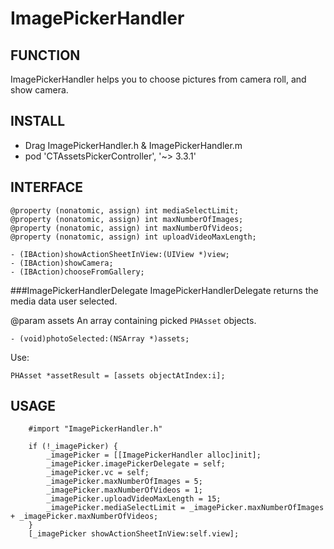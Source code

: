 
# ImagePickerHandler
## FUNCTION
ImagePickerHandler helps you to choose pictures from camera roll, and show camera.


## INSTALL
- Drag ImagePickerHandler.h & ImagePickerHandler.m
- pod 'CTAssetsPickerController', '~> 3.3.1'

## INTERFACE

```
@property (nonatomic, assign) int mediaSelectLimit;
@property (nonatomic, assign) int maxNumberOfImages;
@property (nonatomic, assign) int maxNumberOfVideos;
@property (nonatomic, assign) int uploadVideoMaxLength;

- (IBAction)showActionSheetInView:(UIView *)view;
- (IBAction)showCamera;
- (IBAction)chooseFromGallery;
```

###ImagePickerHandlerDelegate 
ImagePickerHandlerDelegate returns the media data user selected.

@param assets An array containing picked `PHAsset` objects.
 
```
- (void)photoSelected:(NSArray *)assets;
```

Use:

```
PHAsset *assetResult = [assets objectAtIndex:i];
```


## USAGE
```
    #import "ImagePickerHandler.h"
    
    if (!_imagePicker) {
        _imagePicker = [[ImagePickerHandler alloc]init];
        _imagePicker.imagePickerDelegate = self;
        _imagePicker.vc = self;
        _imagePicker.maxNumberOfImages = 5;
        _imagePicker.maxNumberOfVideos = 1;
        _imagePicker.uploadVideoMaxLength = 15;
        _imagePicker.mediaSelectLimit = _imagePicker.maxNumberOfImages + _imagePicker.maxNumberOfVideos;
    }
    [_imagePicker showActionSheetInView:self.view];
```